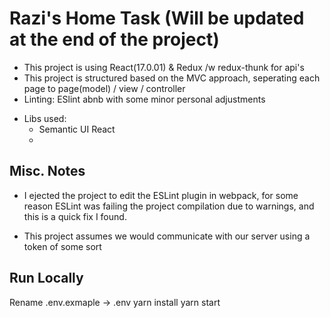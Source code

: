 # Razi's Home Task (Will be updated at the end of the project)
* This project is using React(17.0.01) & Redux /w redux-thunk for api's
* This project is structured based on the MVC approach, seperating each page to page(model) / view / controller
* Linting: ESlint abnb with some minor personal adjustments
- Libs used:
    * Semantic UI React
    * 

## Misc. Notes
* I ejected the project to edit the ESLint plugin in webpack, for some reason ESLint was failing the project compilation due to warnings, and this is a quick fix I found.

* This project assumes we would communicate with our server using a token of some sort

## Run Locally
Rename .env.exmaple -> .env
yarn install
yarn start